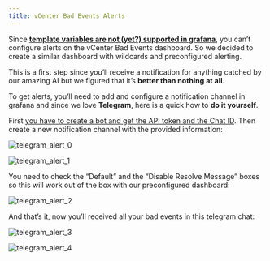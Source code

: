 ```yaml
---
title: vCenter Bad Events Alerts
---
```


Since **[template variables are not (yet?) supported in grafana](https://github.com/grafana/grafana/issues/10412#event-1407706154)**, you can’t configure alerts on the vCenter Bad Events dashboard. So we decided to create a similar dashboard with wildcards and preconfigured alerting.

This is a first step since you’ll receive a notification for anything catched by our amazing AI but we figured that it’s **better than nothing at all**.

To get alerts, you’ll need to add and configure a notification channel in grafana and since we love **Telegram**, here is a quick how to **do it yourself**.

First [you have to create a bot and get the API token and the Chat ID](https://core.telegram.org/bots#6-botfather). Then create a new notification channel with the provided information:

![telegram_alert_0](/media/telegram_alert_0.png)

![telegram_alert_1](/media/telegram_alert_1.png)

You need to check the “Default” and the “Disable Resolve Message” boxes so this will work out of the box with our preconfigured dashboard:

![telegram_alert_2](/media/telegram_alert_2.png)

And that’s it, now you’ll received all your bad events in this telegram chat:

![telegram_alert_3](/media/telegram_alert_3.png)

![telegram_alert_4](/media/telegram_alert_4.png)
